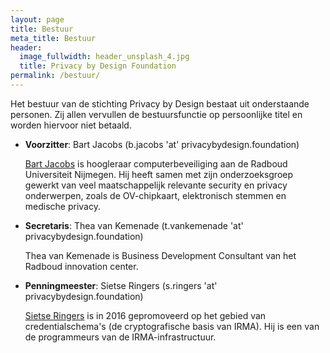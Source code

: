 ```yaml
---
layout: page
title: Bestuur
meta_title: Bestuur
header:
  image_fullwidth: header_unsplash_4.jpg
  title: Privacy by Design Foundation
permalink: /bestuur/
---
```

Het bestuur van de stichting Privacy by Design bestaat uit
onderstaande personen. Zij allen vervullen de bestuursfunctie op
persoonlijke titel en worden hiervoor niet betaald.

 * **Voorzitter**: Bart Jacobs (b.jacobs 'at' privacybydesign.foundation)

   [Bart Jacobs](http://www.cs.ru.nl/~bart) is hoogleraar
   computerbeveiliging aan de Radboud Universiteit Nijmegen. Hij heeft
   samen met zijn onderzoeksgroep gewerkt van veel maatschappelijk
   relevante security en privacy onderwerpen, zoals de OV-chipkaart,
   elektronisch stemmen en medische privacy.

 * **Secretaris**: Thea van Kemenade (t.vankemenade 'at' privacybydesign.foundation)

   Thea van Kemenade is Business Development Consultant van het
Radboud innovation center.

 * **Penningmeester**: Sietse Ringers (s.ringers 'at' privacybydesign.foundation)

   [Sietse Ringers](https://sietseringers.net/) is in 2016 gepromoveerd op het
   gebied van credentialschema's (de cryptografische basis van IRMA).
   Hij is een van de programmeurs van de IRMA-infrastructuur.
